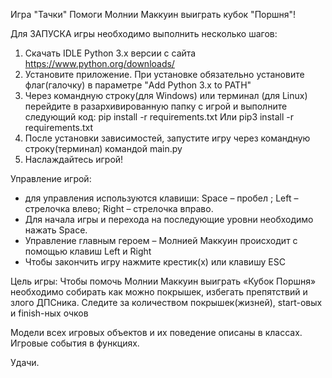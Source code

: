 Игра "Тачки"
Помоги Молнии Маккуин выиграть кубок "Поршня"!


Для ЗАПУСКА игры необходимо выполнить несколько шагов:
1) Скачать IDLE Python 3.x версии с сайта https://www.python.org/downloads/
2) Установите приложение. При установке обязательно установите флаг(галочку) в
параметре "Add Python 3.x to PATH"
3) Через командную строку(для Windows) или терминал (для Linux) перейдите в
разархивированную папку с игрой и выполните следующий код:
pip install -r requirements.txt
Или
pip3 install -r requirements.txt
4) После установки зависимостей, запустите игру через командную строку(терминал)
командой main.py
5) Наслаждайтесь игрой!

Управление игрой: 
- для управления используются клавиши:
Space – пробел ;
Left – стрелочка влево;
Right – стрелочка вправо.
- Для начала игры и перехода на последующие уровни необходимо нажать Space.
- Управление главным героем – Молнией Маккуин происходит с помощью клавиш 
Left и Right
- Чтобы закончить игру нажмите крестик(x) или клавишу ESC

Цель игры: 
Чтобы помочь Молнии Маккуин выиграть «Кубок Поршня» необходимо собирать как
можно покрышек, избегать препятствий и злого ДПСника. Следите за количеством
покрышек(жизней), start-овых и finish-ных очков


Модели всех игровых объектов и их поведение описаны в классах.
Игровые события в функциях.

Удачи. 